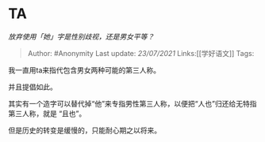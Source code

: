 # TA
*放弃使用「她」字是性别歧视，还是男女平等？*

> Author: #Anonymity
> Last update: *23/07/2021*
> Links:[[学好语文]]
> Tags:

我一直用ta来指代包含男女两种可能的第三人称。

并且提倡如此。

其实有一个造字可以替代掉“他”来专指男性第三人称，以便把“人也”归还给无特指第三人称，就是 “且也”。

但是历史的转变是缓慢的，只能耐心期之以将来。
